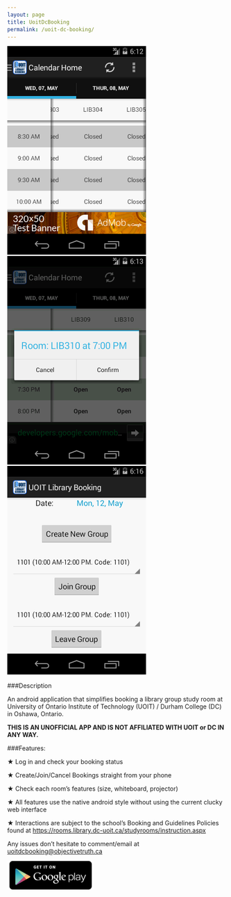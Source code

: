 ```yaml
---
layout: page
title: UoitDcBooking
permalink: /uoit-dc-booking/
---
```

![UOIT DC Booking Screenshot 1](/images/uoit-dc-booking-screenshot1.png "Screenshot 1")
![UOIT DC Booking Screenshot 2](/images/uoit-dc-booking-screenshot2.png "Screenshot 2")
![UOIT DC Booking Screenshot 3](/images/uoit-dc-booking-screenshot3.png "Screenshot 3")

###Description

An android application that simplifies booking a library group study room at University of Ontario Institute of Technology (UOIT) / Durham College (DC) in Oshawa, Ontario.

**THIS IS AN UNOFFICIAL APP AND IS NOT AFFILIATED WITH UOIT or DC IN ANY WAY.**

###Features:

★ Log in and check your booking status

★ Create/Join/Cancel Bookings straight from your phone

★ Check each room’s features (size, whiteboard, projector)

★ All features use the native android style without using the current clucky web interface

★ Interactions are subject to the school’s Booking and Guidelines Policies found at https://rooms.library.dc-uoit.ca/studyrooms/instruction.aspx

Any issues don’t hesitate to comment/email at [uoitdcbooking@objectivetruth.ca](mailto:uoitdcbooking@objectivetruth.ca)

[![Google Play Store Icon](/images/google-play-icon.png)](https://play.google.com/store/apps/details?id=com.objectivetruth.uoitlibrarybooking)
